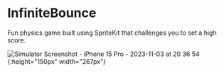 # InfiniteBounce
Fun physics game built using SpriteKit that challenges you to set a high score.

![Simulator Screenshot - iPhone 15 Pro - 2023-11-03 at 20 36 54](https://github.com/Robertm339/InfiniteBounce/assets/71312299/7b5b7768-aa2e-4205-8937-449b78685d38){:height="150px" width="267px"}
